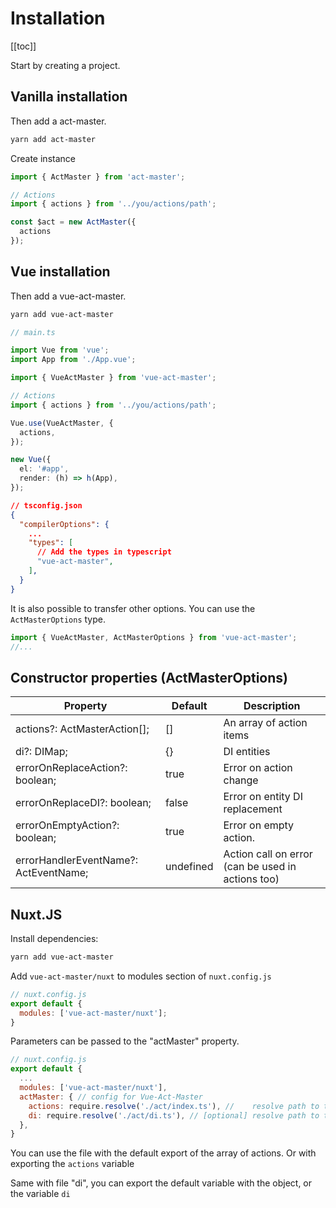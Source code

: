 # Installation

[[toc]]

Start by creating a project.

## Vanilla installation

Then add a act-master.

```bash
yarn add act-master
```

Create instance

```ts
import { ActMaster } from 'act-master';

// Actions
import { actions } from '../you/actions/path';

const $act = new ActMaster({
  actions
});
```

## Vue installation

Then add a vue-act-master.

```bash
yarn add vue-act-master
```

```ts
// main.ts

import Vue from 'vue';
import App from './App.vue';

import { VueActMaster } from 'vue-act-master';

// Actions
import { actions } from '../you/actions/path';

Vue.use(VueActMaster, {
  actions,
});

new Vue({
  el: '#app',
  render: (h) => h(App),
});
```

```json
// tsconfig.json
{
  "compilerOptions": {
    ...
    "types": [
      // Add the types in typescript
      "vue-act-master",
    ],
  }
}
```

It is also possible to transfer other options.
You can use the `ActMasterOptions` type.

```ts
import { VueActMaster, ActMasterOptions } from 'vue-act-master';
//...
```


## Constructor properties (ActMasterOptions)

| Property                              | Default   | Description
| ------------------------------------- | --------- | ------------------------------------------------- |
| actions?: ActMasterAction[];          | []        | An array of action items
| di?: DIMap;                           | {}        | DI entities
| errorOnReplaceAction?: boolean;       | true      | Error on action change
| errorOnReplaceDI?: boolean;           | false     | Error on entity DI replacement
| errorOnEmptyAction?: boolean;         | true      | Error on empty action.
| errorHandlerEventName?: ActEventName; | undefined | Action call on error (can be used in actions too)




## Nuxt.JS

Install dependencies:

```bash
yarn add vue-act-master
```

Add `vue-act-master/nuxt` to modules section of `nuxt.config.js`

```js
// nuxt.config.js
export default {
  modules: ['vue-act-master/nuxt'];
}
```

Parameters can be passed to the "actMaster" property.

```js
// nuxt.config.js
export default {
  ...
  modules: ['vue-act-master/nuxt'],
  actMaster: { // config for Vue-Act-Master
    actions: require.resolve('./act/index.ts'), //    resolve path to the actions file
    di: require.resolve('./act/di.ts'), // [optional] resolve path to the DI file
  },
}
```
You can use the file with the default export of the array of actions.
Or with exporting the `actions` variable

Same with file "di", you can export the default variable with the object, or the variable `di`



